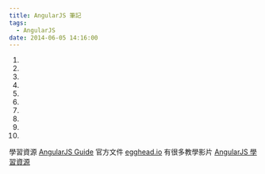 ```yaml
---
title: AngularJS 筆記
tags:
  - AngularJS
date: 2014-06-05 14:16:00
---
```


1.

2.

3.

4.

5.

6.

7.

8.

9.

10.

學習資源
[AngularJS Guide](https://docs.angularjs.org/guide)&nbsp;官方文件
[egghead.io](https://egghead.io/)&nbsp;有很多教學影片
[AngularJS 學習資源](https://github.com/jmcunningham/AngularJS-Learning/blob/master/ZH-TW.md)